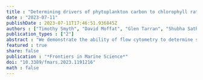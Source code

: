 ```yaml
---
title : "Determining drivers of phytoplankton carbon to chlorophyll ratio at Atlantic Basin scale"
date : "2023-07-11"
publishDate : 2023-07-11T17:46:51.936845Z
authors : ["Timothy Smyth", "David Moffat", "Glen Tarran", "Shubha Sathyendranath", "François Ribalet", "John Casey"]
publication_types : ["2"]
abstract : "We demonstrate the ability of flow cytometry to determine species specific cellular carbon and chlorophyll content in vivo by using laboratory cultures of phytoplankton encompassing a wide range of cell sizes. When applied to the large Atlantic Meridional Transect flow cytometry dataset, we reveal patterns in the species-specific phytoplankton carbon (C), chlorophyll (Chl) and C:Chl ratio. For Prochlorococcus the range of C:Chl is between 2 – 604; for Synechococcus 0.5 – 558. Using a Random Forest machine learning approach, we show that predictability of phytoplankton C:Chl, dominated by the prevalence of Prochlorococcus, is largely driven by silicate and nitrite concentration in the Atlantic Ocean."
featured : true
share: false
publication : "*Frontiers in Marine Science*"
doi: "10.3389/fmars.2023.1191216"
math : false
---
```


